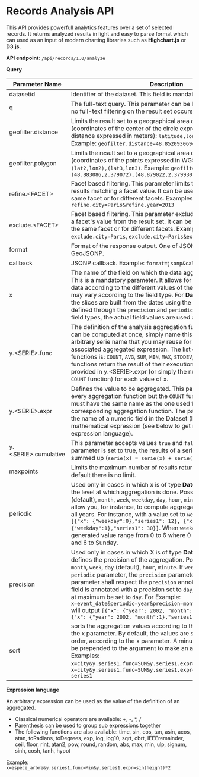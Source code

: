 # Records Analysis API

This API provides powerfull analytics features over a set of selected records. It returns analyzed results in light and easy to parse format which can used as an input of modern charting libraries such as **Highchart.js** or **D3.js**.

**API endpoint**: `/api/records/1.0/analyze`

**Query**

Parameter Name | Description
-------------- | -----------
datasetid | Identifier of the dataset. This field is mandatory.
q | The full-text query. This parameter can be left empty, in which case no full-text filtering on the result set occurs.
geofilter.distance | Limits the result set to a geographical area defined by a circle (coordinates of the center of the circle expressed in WGS84 and distance expressed in meters): `latitude,longitude,distance`. Example: `geofilter.distance=48.8520930694,2.34738897685,1000`
geofilter.polygon | Limits the result set to a geographical area defined by a polygon (coordinates of the points expressed in WGS84): `(lat1,lon1),(lat2,lon2),(lat3,lon3)`. Example: `geofilter.polygon=(48.883086,2.379072),(48.879022,2.379930),(48.883651,2.386968)`
refine.&lt;FACET&gt; | Facet based filtering. This parameter limits the result set to the results matching a facet value. It can be used several times for the same facet or for different facets. Examples: `refine.city=Paris`, `refine.city=Paris&refine.year=2013`
exclude.&lt;FACET&gt;	| Facet based filtering. This parameter excludes the results matching a facet's value from the result set. It can be used several times for the same facet or for different facets. Examples: `exclude.city=Paris`, `exclude.city=Paris&exclude.year=2013`
format | Format of the response output. One of JSON (default), CSV and GeoJSONP.
callback | JSONP callback. Example: `format=jsonp&callback=myFunction`
x | The name of the field on which the data aggregation will be based. This is a mandatory parameter. It allows for analyzing a subset of data according to the different values of the fields. The behavior may vary according to the field type. For **Date** and **DateTime** fields, the slices are built from the dates using the level of aggregation defined through the `precision` and `periodic` parameters. For other field types, the actual field values are used as x values.
y.&lt;SERIE&gt;.func | The definition of the analysis aggregation function. Multiple series can be computed at once, simply name this parameter with an arbitrary serie name that you may reuse for specifying the associated aggregated expression. The list of available aggregation functions is: `COUNT`, `AVG`, `SUM`, `MIN`, `MAX`, `STDDEV`, `SUMSQUARES`. These functions return the result of their execution on the expression provided in y.&lt;SERIE&gt;.expr (or simply the number of records for the `COUNT` function) for each value of x.
y.&lt;SERIE&gt;.expr | Defines the value to be aggregated. This parameter is mandatory for every aggregation function but the `COUNT` function. The <SERIES> parameter must have the same name as the one used for the required corresponding aggregation function. The parameter may contain the name of a numeric field in the Dataset (**Int** or **Double**), or a mathematical expression (see below to get more details on the expression language).
y.&lt;SERIE&gt;.cumulative | This parameter accepts values `true` and `false` (default). If the parameter is set to true, the results of a series are recursively summed up (`serie(x) = serie(x) + serie(x-1)`).
maxpoints | Limits the maximum number of results returned in the serie. By default there is no limit.
periodic | Used only in cases in which x is of type **Date** or **DateTime**. It defines the level at which aggregation is done. Possible values are `year` (default), `month`, `week`, `weekday`, `day`, `hour`, `minute`. This parameter will allow you, for instance, to compute aggregations on months across all years. For instance, with a value set to `weekday`, the output will be: `[{"x": {"weekday":0},"series1": 12}, {"x": {"weekday":1},"series1": 30}]`. When `weekday` is used, the generated  value range from 0 to 6 where 0 corresponds to Monday and 6 to Sunday.
precision | Used only in cases in which X is of type **Date** or **DateTime**. It defines the precision of the aggregation. Possible values are `year`, `month`, `week`, `day` (default), `hour`, `minute`. If `weekday` is provided as a `periodic` parameter, the `precision` parameter is ignored. This parameter shall respect the `precision` annotation of the field. If the field is annotated with a precision set to `day`, the serie precision can at maximum be set to `day`. For Example: `x=event_date&periodic=year&precision=month&y.series1.func=COUNT` will output `[{"x": {"year": 2002, "month":1},"series1": 3}, {"x": {"year": 2002, "month":1},"series1": 5}]`
sort | sorts the aggregation values according to the specified series, or to the x parameter. By default, the values are sorted in descending order, according to the x parameter. A minus sign ('-') can however be prepended to the argument to make an ascending sort. Examples: `x=city&y.series1.func=SUM&y.series1.expr=population&sort=-x`, `x=city&y.series1.func=SUM&y.series1.expr=population&sort=-series1`

**Expression language**

An arbitrary expression can be used as the value of the definition of an aggregated.

* Classical numerical operators are available: +, -, *, /
* Parenthesis can be used to group sub expressions together
* The following functions are also available: time, sin, cos, tan, asin, acos, atan, toRadians, toDegrees, exp, log, log10, sqrt, cbrt, IEEEremainder, ceil, floor, rint, atan2, pow, round, random, abs, max, min, ulp, signum, sinh, cosh, tanh, hypot

Example: `x=espece_arbre&y.series1.func=Min&y.series1.expr=sin(height)*2`

